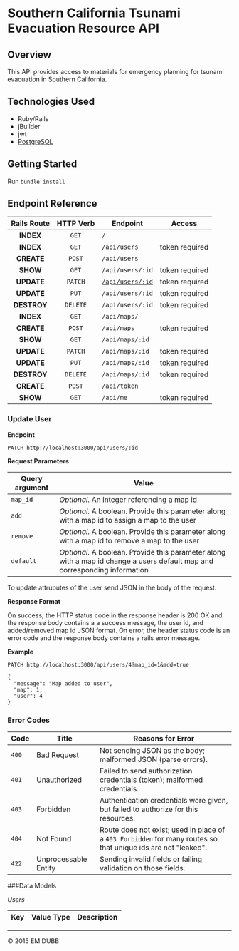 # Southern California Tsunami Evacuation Resource API

## Overview

This API provides access to materials for emergency planning for tsunami evacuation
in Southern California.

## Technologies Used

* Ruby/Rails
* jBuilder
* jwt
* [PostgreSQL](http://www.postgresql.org/docs/)

## Getting Started

Run `bundle install`

## Endpoint Reference

Rails Route | HTTP Verb | Endpoint                      | Access    
:----------:|:---------:|-------------------------------|:---------------:
**INDEX**   | `GET`     | `/`                           | 
**INDEX**   | `GET`     | `/api/users`                  | token required
**CREATE**  | `POST`    | `/api/users`                  | 
**SHOW**    | `GET`     | `/api/users/:id`              | token required
**UPDATE**  | `PATCH`   | [`/api/users/:id`](#postUser) | token required
**UPDATE**  | `PUT`     | `/api/users/:id`              | token required
**DESTROY** | `DELETE`  | `/api/users/:id`              | token required
**INDEX**   | `GET`     | `/api/maps/`                  | 
**CREATE**  | `POST`    | `/api/maps`                   | token required
**SHOW**    | `GET`     | `/api/maps/:id`               | 
**UPDATE**  | `PATCH`   | `/api/maps/:id`               | token required
**UPDATE**  | `PUT`     | `/api/maps/:id`               | token required
**DESTROY** | `DELETE`  | `/api/maps/:id`               | token required
**CREATE**  | `POST`    | `/api/token`                  | 
**SHOW**    | `GET`     | `/api/me`                     | token required

<a name="postUser"></a>
### Update User 

**Endpoint**

```PATCH http://localhost:3000/api/users/:id```

**Request Parameters**

Query argument | Value
---------------|------------------------------
`map_id`       | *Optional.* An integer referencing a map id
`add`          | *Optional.* A boolean. Provide this parameter along with a map id to assign a map to the user
`remove`       | *Optional.* A boolean. Provide this parameter along with a map id to remove a map to the user
`default`      | *Optional.* A boolean. Provide this parameter along with a map id change a users default map and corresponding information

To update attrubutes of the user send JSON in the body of the request.

**Response Format**

On success, the HTTP status code in the response header is 200 OK and the response body contains a a success message, the user id, and added/removed map id JSON format. On error, the header status code is an error code and the response body contains a rails error message.

**Example**

```PATCH http://localhost:3000/api/users/4?map_id=1&add=true```
```
{
  "message": "Map added to user",
  "map": 1,
  "user": 4
}
```

### Error Codes

Code      | Title                | Reasons for Error
----------|----------------------|----------------------------------
`400`     | Bad Request          | Not sending JSON as the body; malformed JSON (parse errors).
`401`     | Unauthorized         | Failed to send authorization credentials (token); malformed credentials.
`403`     | Forbidden		   	 | Authentication credentials were given, but failed to authorize for this resources.
`404`     | Not Found            |	Route does not exist; used in place of a `403 Forbidden` for many routes so that unique ids are not "leaked".
`422`     | Unprocessable Entity | Sending invalid fields or failing validation on those fields.

###Data Models

*Users*

Key       | Value Type       | Description 
----------|------------------|----------------------------------


---
© 2015 EM DUBB
